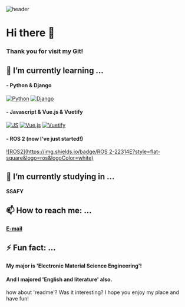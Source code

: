 ![header](https://capsule-render.vercel.app/api?type=waving&color=ffc5dc&height=300&section=header&text=Jiwon's%20git&fontSize=50&fontColor=79254a&animation=fadeIn)


# Hi there 👋
### Thank you for visit my Git!



## 🌱 I’m currently learning ...
#### - Python & Django
[![Python](https://img.shields.io/badge/Python-3776AB?style=flat-square&logo=python&logoColor=black)](github.com/yogjesi/S.I.B)
[![Django](https://img.shields.io/badge/Django-092E20?style=flat-square&logo=django&logoColor=white)](github.com/yogjesi/S.I.B)

#### - Javascript & Vue.js & Vuetify
[![JS](https://img.shields.io/badge/JavaScript-F7DF1E?style=flat-square&logo=javascript&logoColor=black)](github.com/yogjesi/S.I.B)
[![Vue.js](https://img.shields.io/badge/Vue.js-4FC08D?style=flat-square&logo=vue.js&logoColor=black)](github.com/yogjesi/S.I.B)
[![Vuetify](https://img.shields.io/badge/Vuetify-1867C0?style=flat-square&logo=vuetify&logoColor=black)](github.com/yogjesi/S.I.B)

#### - ROS 2 (now I've just started!)
[![ROS2](https://img.shields.io/badge/ROS 2-22314E?style=flat-square&logo=ros&logoColor=white)](github.com/yogjesi/)



## 🔭 I’m currently studying in  ...
#### SSAFY





## 📫 How to reach me: ...
#### [E-mail](runtoeternity@naver.com)






## ⚡ Fun fact: ...
#### My major is 'Electronic Material Science Engineering'!
#### And I majored 'English and literature' also.





how about 'readme'? Was it interesting? I hope you enjoy my place and have fun!





<!--
**yogjesi/yogjesi** is a ✨ _special_ ✨ repository because its `README.md` (this file) appears on your GitHub profile.

Here are some ideas to get you started:
- 
- 👯 I’m looking to collaborate on ...
- 🤔 I’m looking for help with ...
- 💬 Ask me about ...
- 😄 Pronouns: ...
- 
-->
